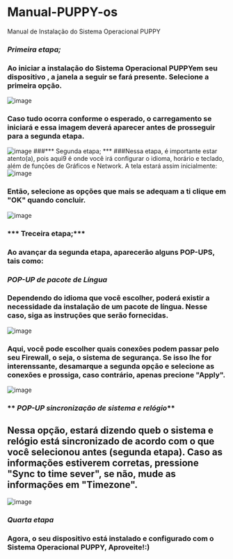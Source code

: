 # Manual-PUPPY-os
Manual de Instalação do Sistema Operacional PUPPY
### ***Primeira etapa;***
### Ao iniciar a instalação do Sistema Operacional PUPPYem seu dispositivo , a janela a seguir se fará presente. Selecione a primeira opção.
![image](https://github.com/GiovannaFP/Manual-PUPPY-os/assets/166856407/2aaae9f3-2f07-49e1-a387-86b42611c4d3)
### Caso tudo ocorra conforme o esperado, o carregamento se iniciará e essa imagem deverá aparecer antes de prosseguir para a segunda etapa.
![image](https://github.com/GiovannaFP/Manual-PUPPY-os/assets/166856407/b079ddb8-7f00-424f-991f-2bcb07ecc4a4)
###*** Segunda etapa; ***
###Nessa etapa, é importante estar atento(a), pois aqui9 é onde você irá configurar o idioma, horário e teclado, além de funções de Gráficos e Network. A tela estará assim inicialmente:
![image](https://github.com/GiovannaFP/Manual-PUPPY-os/assets/166856407/06fd3d3a-e6ff-426e-9766-95a015ef99db)
### Então, selecione as opções que mais se adequam a ti clique em "OK" quando concluir. 
![image](https://github.com/GiovannaFP/Manual-PUPPY-os/assets/166856407/79d4445d-2321-4979-bb9e-e8e7b74878bf)
### *** Treceira etapa;***
### Ao avançar da segunda etapa, aparecerão alguns POP-UPS, tais como:
### **_POP-UP de pacote de Língua_**
### Dependendo do idioma que você escolher, poderá existir a necessidade da instalação de um pacote de língua. Nesse caso, siga as instruções que serão fornecidas.
![image](https://github.com/GiovannaFP/Manual-PUPPY-os/assets/166856407/31f7c815-907b-472c-8117-864575024bee)
### Aqui, você pode escolher quais conexões podem passar pelo seu Firewall, o seja, o sistema de segurança. Se isso lhe for interenssante, desamarque a segunda opção e selecione as conexões e prossiga, caso contrário, apenas precione "Apply".
![image](https://github.com/GiovannaFP/Manual-PUPPY-os/assets/166856407/e9614935-65ec-4009-970f-c7fb55451951)
### ** _POP-UP sincronização de sistema e relógio_**
## Nessa opção, estará dizendo queb o sistema e relógio está sincronizado de acordo com o que você selecionou antes (segunda etapa). Caso as informações estiverem corretas, pressione "Sync to time sever", se não, mude as informações em "Timezone".
![image](https://github.com/GiovannaFP/Manual-PUPPY-os/assets/166856407/883f49f6-2e0e-4359-9dff-6dd162ef6983)
### **_Quarta etapa_**
### Agora, o seu dispositivo está instalado e configurado com o Sistema Operacional PUPPY, Aproveite!:)


